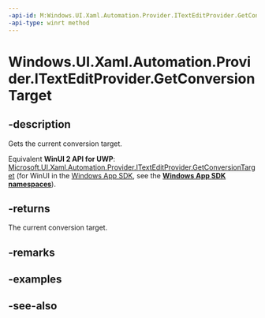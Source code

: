 ```yaml
---
-api-id: M:Windows.UI.Xaml.Automation.Provider.ITextEditProvider.GetConversionTarget
-api-type: winrt method
---
```


<!-- Method syntax
public Windows.UI.Xaml.Automation.Provider.ITextRangeProvider GetConversionTarget()
-->

# Windows.UI.Xaml.Automation.Provider.ITextEditProvider.GetConversionTarget

## -description
Gets the current conversion target.

Equivalent **WinUI 2 API for UWP**: [Microsoft.UI.Xaml.Automation.Provider.ITextEditProvider.GetConversionTarget](/windows/winui/api/microsoft.ui.xaml.automation.provider.itexteditprovider.getconversiontarget) (for WinUI in the [Windows App SDK](/windows/apps/windows-app-sdk/), see the **[Windows App SDK namespaces](/windows/windows-app-sdk/api/winrt/)**).

## -returns
The current conversion target.

## -remarks

## -examples

## -see-also
